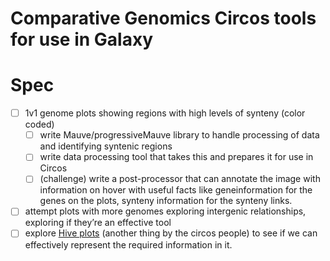 # Comparative Genomics Circos tools for use in Galaxy

# Spec

- [ ] 1v1 genome plots showing regions with high levels of synteny (color coded)
    - [ ] write Mauve/progressiveMauve library to handle processing of data and identifying syntenic regions
    - [ ] write data processing tool that takes this and prepares it for use in Circos
    - [ ] (challenge) write a post-processor that can annotate the image with information on hover with useful facts like geneinformation for the genes on the plots, synteny information for the synteny links.
- [ ] attempt plots with more genomes exploring intergenic relationships, exploring if they’re an effective tool
- [ ] explore [Hive plots](http://www.hiveplot.net/) (another thing by the circos people) to see if we can effectively represent the required information in it.
